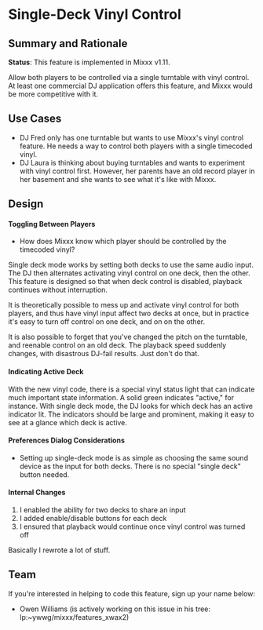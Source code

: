 # Single-Deck Vinyl Control

## Summary and Rationale

**Status**: This feature is implemented in Mixxx v1.11.

Allow both players to be controlled via a single turntable with vinyl
control. At least one commercial DJ application offers this feature, and
Mixxx would be more competitive with it.

## Use Cases

  - DJ Fred only has one turntable but wants to use Mixxx's vinyl
    control feature. He needs a way to control both players with a
    single timecoded vinyl.
  - DJ Laura is thinking about buying turntables and wants to experiment
    with vinyl control first. However, her parents have an old record
    player in her basement and she wants to see what it's like with
    Mixxx.

## Design

#### Toggling Between Players

  - How does Mixxx know which player should be controlled by the
    timecoded vinyl?

Single deck mode works by setting both decks to use the same audio
input. The DJ then alternates activating vinyl control on one deck, then
the other. This feature is designed so that when deck control is
disabled, playback continues without interruption.

It is theoretically possible to mess up and activate vinyl control for
both players, and thus have vinyl input affect two decks at once, but in
practice it's easy to turn off control on one deck, and on on the other.

It is also possible to forget that you've changed the pitch on the
turntable, and reenable control on an old deck. The playback speed
suddenly changes, with disastrous DJ-fail results. Just don't do that.

#### Indicating Active Deck

With the new vinyl code, there is a special vinyl status light that can
indicate much important state information. A solid green indicates
"active," for instance. With single deck mode, the DJ looks for which
deck has an active indicator lit. The indicators should be large and
prominent, making it easy to see at a glance which deck is active.

#### Preferences Dialog Considerations

  - Setting up single-deck mode is as simple as choosing the same sound
    device as the input for both decks. There is no special "single
    deck" button needed.

#### Internal Changes

1.  I enabled the ability for two decks to share an input
2.  I added enable/disable buttons for each deck
3.  I ensured that playback would continue once vinyl control was turned
    off

Basically I rewrote a lot of stuff.

## Team

If you're interested in helping to code this feature, sign up your name
below:

  - Owen Williams (is actively working on this issue in his tree:
    lp:\~ywwg/mixxx/features\_xwax2)
